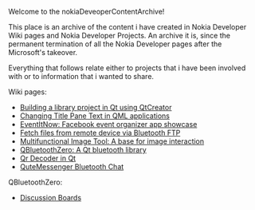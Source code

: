 Welcome to the nokiaDeveoperContentArchive!

This place is an archive of the content i have created in Nokia Developer Wiki pages and Nokia Developer Projects. An archive it is, since the permanent termination of all the Nokia Developer pages after the Microsoft's takeover.

Everything that follows relate either to projects that i have been involved with or to information that i wanted to share.

Wiki pages:
* [Building a library project in Qt using QtCreator](https://github.com/ftylitak/nokiaDeveloperContentArchive/wiki/Building-a-library-project-in-Qt-using-QtCreator)
* [Changing Title Pane Text in QML applications](https://github.com/ftylitak/nokiaDeveloperContentArchive/wiki/Changing-Title-Pane-Text-in-QML-applications)
* [EventItNow: Facebook event organizer app showcase](https://github.com/ftylitak/nokiaDeveloperContentArchive/wiki/EventItNow---Facebook-event-organiser-app-showcase)
* [Fetch files from remote device via Bluetooth FTP](https://github.com/ftylitak/nokiaDeveloperContentArchive/wiki/Fetch-files-from-remote-device-via-Bluetooth-FTP)
* [Multifunctional Image Tool: A base for image interaction](https://github.com/ftylitak/nokiaDeveloperContentArchive/wiki/Multifunctional-Image-Tool---A-base-for-image-interaction)
* [QBluetoothZero: A Qt bluetooth library](https://github.com/ftylitak/nokiaDeveloperContentArchive/wiki/QBluetoothZero---A-Qt-bluetooth-library)
* [Qr Decoder in Qt](https://github.com/ftylitak/nokiaDeveloperContentArchive/wiki/Qr-Decoder-in-Qt)
* [QuteMessenger Bluetooth Chat](https://github.com/ftylitak/nokiaDeveloperContentArchive/wiki/QuteMessenger---Bluetooth-Chat)

QBluetoothZero:
* [Discussion Boards](https://github.com/ftylitak/nokiaDeveloperContentArchive/wiki/QBluetoothZero-Discussion-Board-recreation)

